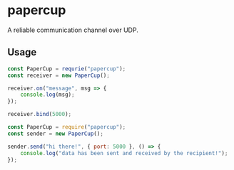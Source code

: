 # papercup
A reliable communication channel over UDP.

## Usage

``` javascript
const PaperCup = requrie("papercup");
const receiver = new PaperCup();

receiver.on("message", msg => {
	console.log(msg);
});

receiver.bind(5000);
```


``` javascript
const PaperCup = require("papercup");
const sender = new PaperCup();

sender.send("hi there!", { port: 5000 }, () => {
	console.log("data has been sent and received by the recipient!");
});
```

